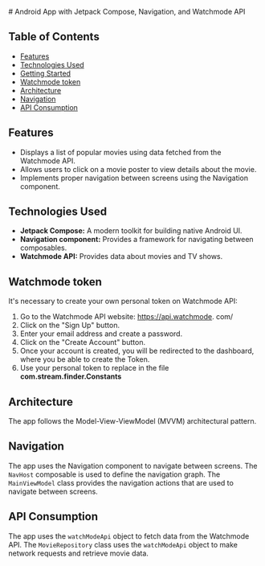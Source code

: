 \# Android App with Jetpack Compose, Navigation, and Watchmode API




## Table of Contents

* [Features](#features)
* [Technologies Used](#technologies-used)
* [Getting Started](#getting-started)
* [Watchmode token](#watchmode-token)
* [Architecture](#architecture)
* [Navigation](#navigation)
* [API Consumption](#api-consumption)



## Features

* Displays a list of popular movies using data fetched from the Watchmode API.
* Allows users to click on a movie poster to view details about the movie.
* Implements proper navigation between screens using the Navigation component.

## Technologies Used

* **Jetpack Compose:** A modern toolkit for building native Android UI.
* **Navigation component:** Provides a framework for navigating between composables.
* **Watchmode API:** Provides data about movies and TV shows.



## Watchmode token
It's necessary to create your own personal token on Watchmode API:

1. Go to the Watchmode API website: https://api.watchmode. com/
2. Click on the "Sign Up" button.
3. Enter your email address and create a password.
4. Click on the "Create Account" button.
5. Once your account is created, you will be redirected to the dashboard, where you be able to create the Token.
6. Use your personal token to replace in the file **com.stream.finder.Constants**


## Architecture

The app follows the Model-View-ViewModel (MVVM) architectural pattern.

## Navigation

The app uses the Navigation component to navigate between screens. The `NavHost` composable is used to define the navigation graph. The `MainViewModel` class provides the navigation actions that are used to navigate between screens.

## API Consumption

The app uses the `watchModeApi` object to fetch data from the Watchmode API. The `MovieRepository` class uses the `watchModeApi` object to make network requests and retrieve movie data.
